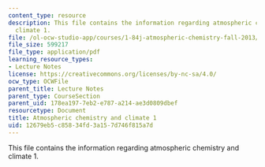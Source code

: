 ```yaml
---
content_type: resource
description: This file contains the information regarding atmospheric chemistry and
  climate 1.
file: /ol-ocw-studio-app/courses/1-84j-atmospheric-chemistry-fall-2013/12679eb5c85834fd3a157d746f815a7d_MIT1_84JF13_Lec21_clmate1.pdf
file_size: 599217
file_type: application/pdf
learning_resource_types:
- Lecture Notes
license: https://creativecommons.org/licenses/by-nc-sa/4.0/
ocw_type: OCWFile
parent_title: Lecture Notes
parent_type: CourseSection
parent_uid: 178ea197-7eb2-e787-a214-ae3d0809dbef
resourcetype: Document
title: Atmospheric chemistry and climate 1
uid: 12679eb5-c858-34fd-3a15-7d746f815a7d
---
```

This file contains the information regarding atmospheric chemistry and climate 1.